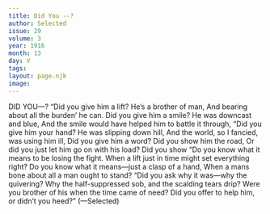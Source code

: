 ```yaml
---
title: Did You --?
author: Selected
issue: 29
volume: 3
year: 1916
month: 13
day: V
tags:
layout: page.njk
image:
---
```

DID YOU—?       “Did you give him a lift? He’s a brother of man,    And bearing about all the burden’ he can.    Did you give him a smile? He was downcast and blue,    And the smile would have helped him to battle it through,       “Did you give him your hand? He was slipping down hill,    And the world, so I fancied, was using him ill,    Did you give him a word? Did you show him the road,    Or did you just let him go on with his load?       Did you show “Do you know what it means to be losing the fight.    When a lift just in time might set everything right? Do you know what it means—just a clasp of a hand,    When a mans bone about all a man ought to stand?       “Did you ask why it was—why the quivering? Why the half-suppressed sob, and the scalding tears drip?    Were you brother of his when the time came of need?    Did you offer to help him, or didn’t you heed?”    (—Selected) 




